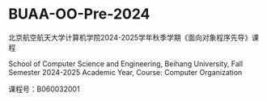 # BUAA-OO-Pre-2024

北京航空航天大学计算机学院2024-2025学年秋季学期《面向对象程序先导》课程

School of Computer Science and Engineering, Beihang University, Fall Semester 2024-2025 Academic Year, Course: Computer Organization

课程号：B060032001

